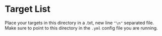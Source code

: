 # Target List

Place your targets in this directory in a .txt, new line `"\n"` separated file. Make sure to point to this directory in the `.yml` config file you are running.